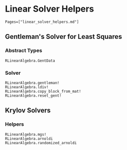 # Linear Solver Helpers 

```@contents
Pages=["linear_solver_helpers.md"]
```

## Gentleman's Solver for Least Squares

### Abstract Types

```@docs
RLinearAlgebra.GentData
```


### Solver
```@docs
RLinearAlgebra.gentleman!
RLinearAlgebra.ldiv!
RLinearAlgebra.copy_block_from_mat!
RLinearAlgebra.reset_gent!
```

## Krylov Solvers

### Helpers
```@docs
RLinearAlgebra.mgs!
RLinearAlgebra.arnoldi
RLinearAlgebra.randomized_arnoldi
```
